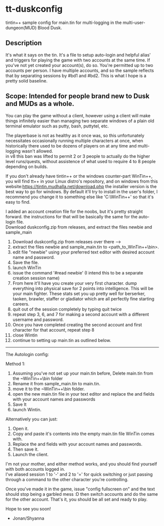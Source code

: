 # tt-duskconfig
tintin++ sample config for main.tin for multi-logging in the multi-user-dungeon(MUD) Blood Dusk. 


Description
------------
It's what it says on the tin.  It's a file to setup auto-login and helpful alias' and triggers for playing the game with two accounts at the same time.  If you've not yet created your account(s), do so. You're permitted up to two accounts per person. 
I have multiple accounts, and so the sample reflects that by separating sessions by #bd1 and #bd2.  This is what I hope is a pretty solid baseline.

Scope: Intended for people brand new to Dusk and MUDs as a whole. 
------------
You can play the game without a client, however using a client will make things infinitely easier than managing two separate windows of a plain old terminal emulator such as putty, bash, puttytel, etc.   

The playerbase is not as healthy as it once was, so this unfortunately necessitates occasionally running multiple characters at once, when historically there used to be dozens of players on at any time and multi-logging wasn't allowed.  
in v8 this ban was lifted to permit 2 or 3 people to actually do the higher level runs/quests, without assistence of what used to require 4 to 8 people depending on builds.

If you don't already have tintin++ or the windows counter-part WinTin++, you will find tt++ in your Linux distro's repository, and on windows from this website:https://tintin.mudhalla.net/download.php
the installer version is the best way to go for windows.  By default it'll try to install in the user's folder, I recommend you change it to something else like 'C:\WinTin++\' so that it's easy to find.

I added an account creation file for the noobs, but it's pretty straight forward. the instructions for that will be basically the same for the auto-login file.  
Download duskconfig.zip from releases, and extract the files newbie and sample_main

1.  Download duskconfig.zip from releases over there --> 
2.  extract the files newbie and sample_main.tin to <path_to_WinTin++\bin>.
3.  edit file "newbie" using your preferred text editor with desired account name and password.
4.  Save the file.
5.  launch WinTin
6.  issue the command '#read newbie' (I intend this to be a separate creation session name)
7.  From here it'll have you create your very first character. dump everything into physical save for 2 points into intelligence.  This will be your main fighter. 
These stats set you up pretty well for berserker, taoken, brawler, staffer or gladiator which are all perfectly fine starting careers.
8.  quit out of the session completely by typing quit twice
9.  repeat step 3, 6, and 7 for making a second account with a different username and password.
10.  Once you have completed creating the second account and first character for that account, repeat step 8
11. close Wintin 
12. continue to setting up main.tin as outlined below.

______________________________

The Autologin config:

Method 1:

1. Assuming you've not set up your main.tin before, Delete main.tin from the ~WinTin++\bin folder
2. Rename it from sample_main.tin to main.tin.
3. move it to the ~WinTin++\bin folder.
4. open the new main.tin file in your text editor and replace the <account> and <password> fields with your account names and passwords 
5. Save It
6. launch Wintin.

Alternatively you can just: 

1. Open it.
2. Copy and paste it's contents into the empty main.tin file WinTin comes with.
3. Replace the <account> and <password> fields with your account names and passwords.
4. Then save it.  
5. Launch the client.

I'm not your mother, and either method works, and you should find yourself with both accounts logged in.  
I've aliased session 1 to '-' and 2 to '=' for quick switching or just passing through a command to the other character you're controlling.

Once you've made it in the game, issue "config fullscreen on" and the text should stop being a garbled mess :D 
then switch accounts and do the same for the other account.  That's it, you should be all set and ready to play. 

 Hope to see you soon!  
  - Jonan/Shyanna
